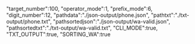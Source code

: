  "target_number":100, 
    "operator_mode":1, 
    "prefix_mode":6,
    "digit_number":12,
    "pathdata":"./json-output/phone.json",
    "pathtxt":"./txt-output/phone.txt",
    "pathsortedjson":"./json-output/wa-valid.json",
    "pathsortedtxt":"./txt-output/wa-valid.txt",
    "CLI_MODE":true,
    "TXT_OUTPUT":true,
    "SORTING_WA":true
